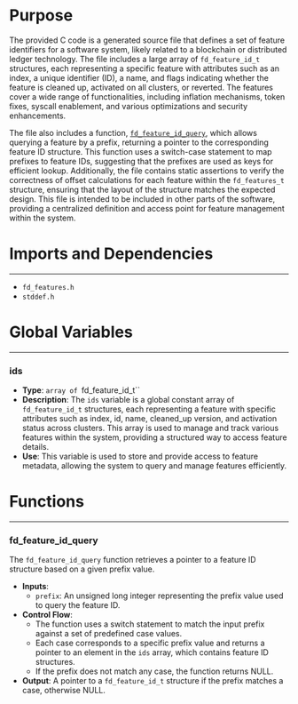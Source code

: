 # Purpose
The provided C code is a generated source file that defines a set of feature identifiers for a software system, likely related to a blockchain or distributed ledger technology. The file includes a large array of `fd_feature_id_t` structures, each representing a specific feature with attributes such as an index, a unique identifier (ID), a name, and flags indicating whether the feature is cleaned up, activated on all clusters, or reverted. The features cover a wide range of functionalities, including inflation mechanisms, token fixes, syscall enablement, and various optimizations and security enhancements.

The file also includes a function, [`fd_feature_id_query`](#fd_feature_id_query), which allows querying a feature by a prefix, returning a pointer to the corresponding feature ID structure. This function uses a switch-case statement to map prefixes to feature IDs, suggesting that the prefixes are used as keys for efficient lookup. Additionally, the file contains static assertions to verify the correctness of offset calculations for each feature within the `fd_features_t` structure, ensuring that the layout of the structure matches the expected design. This file is intended to be included in other parts of the software, providing a centralized definition and access point for feature management within the system.
# Imports and Dependencies

---
- `fd_features.h`
- `stddef.h`


# Global Variables

---
### ids
- **Type**: `array of `fd_feature_id_t``
- **Description**: The `ids` variable is a global constant array of `fd_feature_id_t` structures, each representing a feature with specific attributes such as index, id, name, cleaned_up version, and activation status across clusters. This array is used to manage and track various features within the system, providing a structured way to access feature details.
- **Use**: This variable is used to store and provide access to feature metadata, allowing the system to query and manage features efficiently.


# Functions

---
### fd\_feature\_id\_query<!-- {{#callable:fd_feature_id_query}} -->
The `fd_feature_id_query` function retrieves a pointer to a feature ID structure based on a given prefix value.
- **Inputs**:
    - `prefix`: An unsigned long integer representing the prefix value used to query the feature ID.
- **Control Flow**:
    - The function uses a switch statement to match the input prefix against a set of predefined case values.
    - Each case corresponds to a specific prefix value and returns a pointer to an element in the `ids` array, which contains feature ID structures.
    - If the prefix does not match any case, the function returns NULL.
- **Output**: A pointer to a `fd_feature_id_t` structure if the prefix matches a case, otherwise NULL.


